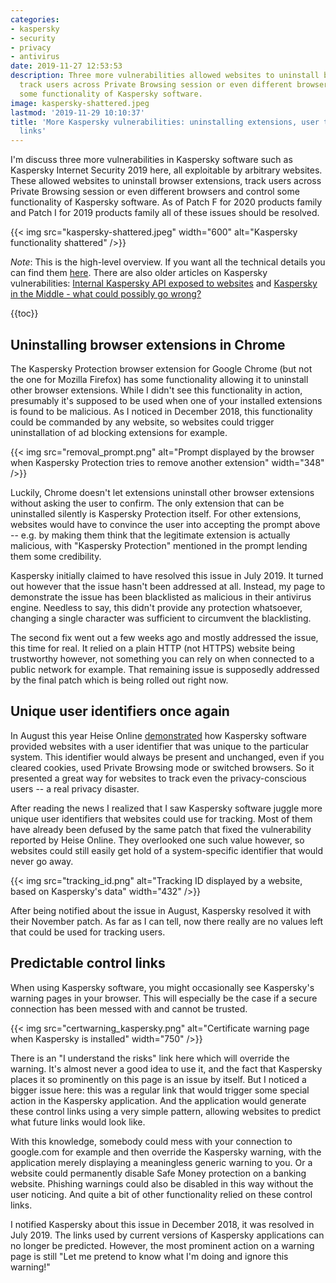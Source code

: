 ```yaml
---
categories:
- kaspersky
- security
- privacy
- antivirus
date: 2019-11-27 12:53:53
description: Three more vulnerabilities allowed websites to uninstall browser extensions,
  track users across Private Browsing session or even different browsers and control
  some functionality of Kaspersky software.
image: kaspersky-shattered.jpeg
lastmod: '2019-11-29 10:10:37'
title: 'More Kaspersky vulnerabilities: uninstalling extensions, user tracking, predictable
  links'
---
```


I'm discuss three more vulnerabilities in Kaspersky software such as Kaspersky Internet Security 2019 here, all exploitable by arbitrary websites. These allowed websites to uninstall browser extensions, track users across Private Browsing session or even different browsers and control some functionality of Kaspersky software. As of Patch F for 2020 products family and Patch I for 2019 products family all of these issues should be resolved.

{{< img src="kaspersky-shattered.jpeg" width="600" alt="Kaspersky functionality shattered" />}}

*Note*: This is the high-level overview. If you want all the technical details you can find them [here](/2019/11/27/assorted-kaspersky-vulnerabilities/). There are also older articles on Kaspersky vulnerabilities: [Internal Kaspersky API exposed to websites](/2019/11/26/internal-kaspersky-api-exposed-to-websites/) and [Kaspersky in the Middle - what could possibly go wrong?](/2019/08/19/kaspersky-in-the-middle-what-could-possibly-go-wrong/)

{{toc}}

## Uninstalling browser extensions in Chrome

The Kaspersky Protection browser extension for Google Chrome (but not the one for Mozilla Firefox) has some functionality allowing it to uninstall other browser extensions. While I didn't see this functionality in action, presumably it's supposed to be used when one of your installed extensions is found to be malicious. As I noticed in December 2018, this functionality could be commanded by any website, so websites could trigger uninstallation of ad blocking extensions for example.

{{< img src="removal_prompt.png" alt="Prompt displayed by the browser when Kaspersky Protection tries to remove another extension" width="348" />}}

Luckily, Chrome doesn't let extensions uninstall other browser extensions without asking the user to confirm. The only extension that can be uninstalled silently is Kaspersky Protection itself. For other extensions, websites would have to convince the user into accepting the prompt above -- e.g. by making them think that the legitimate extension is actually malicious, with "Kaspersky Protection" mentioned in the prompt lending them some credibility.

Kaspersky initially claimed to have resolved this issue in July 2019. It turned out however that the issue hasn't been addressed at all. Instead, my page to demonstrate the issue has been blacklisted as malicious in their antivirus engine. Needless to say, this didn't provide any protection whatsoever, changing a single character was sufficient to circumvent the blacklisting.

The second fix went out a few weeks ago and mostly addressed the issue, this time for real. It relied on a plain HTTP (not HTTPS) website being trustworthy however, not something you can rely on when connected to a public network for example. That remaining issue is supposedly addressed by the final patch which is being rolled out right now.

## Unique user identifiers once again

In August this year Heise Online [demonstrated](https://www.heise.de/ct/artikel/Kasper-Spy-Kaspersky-Anti-Virus-puts-users-at-risk-4496138.html) how Kaspersky software provided websites with a user identifier that was unique to the particular system. This identifier would always be present and unchanged, even if you cleared cookies, used Private Browsing mode or switched browsers. So it presented a great way for websites to track even the privacy-conscious users -- a real privacy disaster.

After reading the news I realized that I saw Kaspersky software juggle more unique user identifiers that websites could use for tracking. Most of them have already been defused by the same patch that fixed the vulnerability reported by Heise Online. They overlooked one such value however, so websites could still easily get hold of a system-specific identifier that would never go away.

{{< img src="tracking_id.png" alt="Tracking ID displayed by a website, based on Kaspersky's data" width="432" />}}

After being notified about the issue in August, Kaspersky resolved it with their November patch. As far as I can tell, now there really are no values left that could be used for tracking users.

## Predictable control links

When using Kaspersky software, you might occasionally see Kaspersky's warning pages in your browser. This will especially be the case if a secure connection has been messed with and cannot be trusted.

{{< img src="certwarning_kaspersky.png" alt="Certificate warning page when Kaspersky is installed" width="750" />}}

There is an "I understand the risks" link here which will override the warning. It's almost never a good idea to use it, and the fact that Kaspersky places it so prominently on this page is an issue by itself. But I noticed a bigger issue here: this was a regular link that would trigger some special action in the Kaspersky application. And the application would generate these control links using a very simple pattern, allowing websites to predict what future links would look like.

With this knowledge, somebody could mess with your connection to google.com for example and then override the Kaspersky warning, with the application merely displaying a meaningless generic warning to you. Or a website could permanently disable Safe Money protection on a banking website. Phishing warnings could also be disabled in this way without the user noticing. And quite a bit of other functionality relied on these control links.

I notified Kaspersky about this issue in December 2018, it was resolved in July 2019. The links used by current versions of Kaspersky applications can no longer be predicted. However, the most prominent action on a warning page is still "Let me pretend to know what I'm doing and ignore this warning!"
